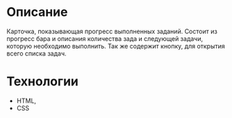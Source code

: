 # Описание 
Карточка, показывающая прогресс выполненных заданий. Состоит из прогресс бара и описания количества зада и следующей задачи, которую необходимо выполнить. Так же содержит кнопку, для открытия всего списка задач.

# Технологии

- HTML,
- CSS
